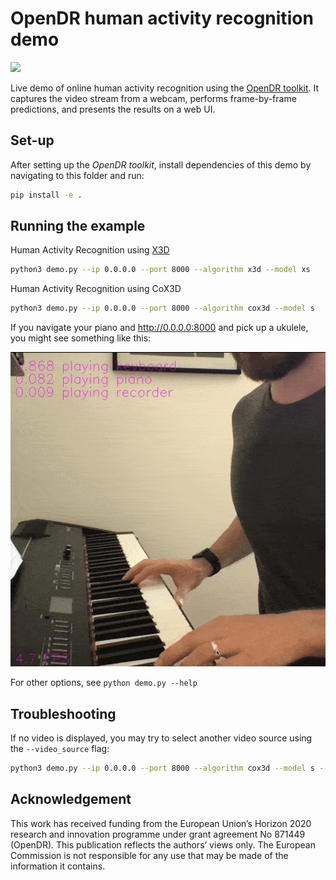 # OpenDR human activity recognition demo
<div align="left">
  <a href="https://opensource.org/licenses/Apache-2.0">
    <img src="https://img.shields.io/badge/License-Apache%202.0-blue.svg" height="20">
  </a>
</div>

Live demo of online human activity recognition using the [OpenDR toolkit](https://opendr.eu).
It captures the video stream from a webcam, performs frame-by-frame predictions, and presents the results on a web UI.


## Set-up
After setting up the _OpenDR toolkit_, install dependencies of this demo by navigating to this folder and run:
```bash
pip install -e .
```


## Running the example
Human Activity Recognition using [X3D](https://openaccess.thecvf.com/content_CVPR_2020/papers/Feichtenhofer_X3D_Expanding_Architectures_for_Efficient_Video_Recognition_CVPR_2020_paper.pdf)
```bash
python3 demo.py --ip 0.0.0.0 --port 8000 --algorithm x3d --model xs
```

Human Activity Recognition using CoX3D
```bash
python3 demo.py --ip 0.0.0.0 --port 8000 --algorithm cox3d --model s
```

If you navigate your piano and http://0.0.0.0:8000 and pick up a ukulele, you might see something like this:

<img src="activity_recognition/video.gif">

For other options, see `python demo.py --help`


## Troubleshooting
If no video is displayed, you may try to select another video source using the `--video_source` flag:
```bash
python3 demo.py --ip 0.0.0.0 --port 8000 --algorithm cox3d --model s --video_source 1
```

## Acknowledgement
This work has received funding from the European Union’s Horizon 2020 research and innovation programme under grant agreement No 871449 (OpenDR). This publication reflects the authors’ views only. The European Commission is not responsible for any use that may be made of the information it contains.
